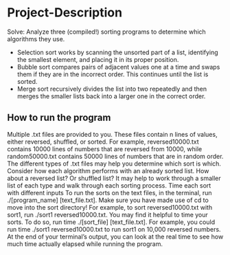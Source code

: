 # Project-Description

Solve: Analyze three (compiled!) sorting programs to determine which algorithms they use. 

- Selection sort works by scanning the unsorted part of a list, identifying the smallest element, and placing it in its proper position.
- Bubble sort compares pairs of adjacent values one at a time and swaps them if they are in the incorrect order. This continues until the list is sorted.
- Merge sort recursively divides the list into two repeatedly and then merges the smaller lists back into a larger one in the correct order.
## How to run the program
Multiple .txt files are provided to you. These files contain n lines of values, either reversed, shuffled, or sorted.
For example, reversed10000.txt contains 10000 lines of numbers that are reversed from 10000, while random50000.txt contains 50000 lines of numbers that are in random order.
The different types of .txt files may help you determine which sort is which. Consider how each algorithm performs with an already sorted list. How about a reversed list? Or shuffled list? It may help to work through a smaller list of each type and walk through each sorting process.
Time each sort with different inputs
To run the sorts on the text files, in the terminal, run ./[program_name] [text_file.txt]. Make sure you have made use of cd to move into the sort directory!
For example, to sort reversed10000.txt with sort1, run ./sort1 reversed10000.txt.
You may find it helpful to time your sorts. To do so, run time ./[sort_file] [text_file.txt].
For example, you could run time ./sort1 reversed10000.txt to run sort1 on 10,000 reversed numbers. At the end of your terminal’s output, you can look at the real time to see how much time actually elapsed while running the program.
